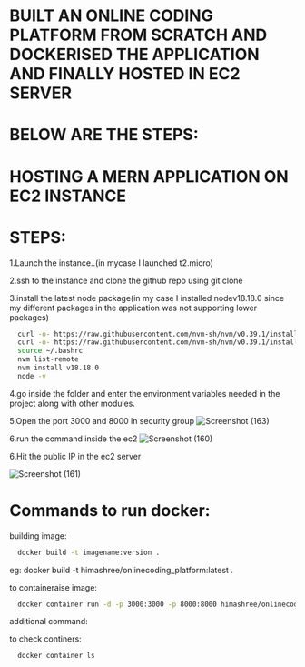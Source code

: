 # BUILT AN ONLINE CODING PLATFORM FROM SCRATCH AND DOCKERISED THE APPLICATION AND FINALLY HOSTED IN EC2 SERVER

# BELOW ARE THE STEPS:



# HOSTING A MERN APPLICATION ON EC2 INSTANCE

# STEPS:

1.Launch the instance..(in mycase I launched t2.micro)

2.ssh to the instance and clone the github repo using git clone

3.install the latest node package(in my case I installed nodev18.18.0 since my different packages in the application was not supporting lower packages)

```bash
  curl -o- https://raw.githubusercontent.com/nvm-sh/nvm/v0.39.1/install.sh
  curl -o- https://raw.githubusercontent.com/nvm-sh/nvm/v0.39.1/install.sh | bash
  source ~/.bashrc
  nvm list-remote
  nvm install v18.18.0
  node -v
```

4.go inside the folder and enter the environment variables needed in the project along with other modules.

5.Open the port 3000 and 8000 in security group
![Screenshot (163)](https://github.com/HIMA10SHREE/Coding-platform/assets/52618743/ea90e87e-c228-4d44-bb38-e279543f505d)


6.run the command inside the ec2
![Screenshot (160)](https://github.com/HIMA10SHREE/Coding-platform/assets/52618743/2ab4133f-d2e4-433b-ba33-cb8826600b5d)

6.Hit the public IP in the ec2 server

![Screenshot (161)](https://github.com/HIMA10SHREE/Coding-platform/assets/52618743/8f8add3c-fc23-485e-a780-1fa1f51d16bc)



# Commands to run docker:

building image:
```bash
  docker build -t imagename:version .
  ```

  eg: docker build -t himashree/onlinecoding_platform:latest .

to containeraise image:

```bash
  docker container run -d -p 3000:3000 -p 8000:8000 himashree/onlinecoding_platform:latest
```
additional command:

to check continers:
```bash
  docker container ls
```

